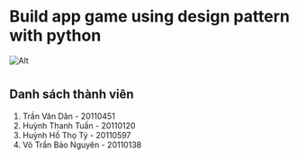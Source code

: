 # Build app game using design pattern with python
![Alt](https://media.geeksforgeeks.org/wp-content/cdn-uploads/20200227161604/design-patterns-python.png?raw=true)
#
## Danh sách thành viên
1. Trần Văn Dân - 20110451
2. Huỳnh Thanh Tuấn - 20110120
3. Huỳnh Hồ Thọ Tỷ - 20110597
4. Võ Trần Bảo Nguyên - 20110138
#
